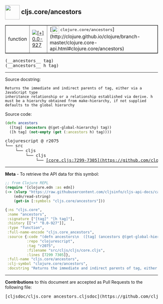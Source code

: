 ## <img width="48px" valign="middle" src="http://i.imgur.com/Hi20huC.png"> cljs.core/ancestors

 <table border="1">
<tr>

<td>function</td>
<td><a href="https://github.com/cljsinfo/cljs-api-docs/tree/0.0-927"><img valign="middle" alt="[+] 0.0-927" src="https://img.shields.io/badge/+-0.0--927-lightgrey.svg"></a> </td>
<td>
[<img height="24px" valign="middle" src="http://i.imgur.com/1GjPKvB.png"> <samp>clojure.core/ancestors</samp>](http://clojure.github.io/clojure/branch-master/clojure.core-api.html#clojure.core/ancestors)
</td>
</tr>
</table>

 <samp>
(__ancestors__ tag)<br>
</samp>
 <samp>
(__ancestors__ h tag)<br>
</samp>

---




Source docstring:

```
Returns the immediate and indirect parents of tag, either via a JavaScript type
inheritance relationship or a relationship established via derive. h
must be a hierarchy obtained from make-hierarchy, if not supplied
defaults to the global hierarchy
```

Source code:

```clj
(defn ancestors
  ([tag] (ancestors @(get-global-hierarchy) tag))
  ([h tag] (not-empty (get (:ancestors h) tag))))
```

 <pre>
clojurescript @ r2075
└── src
    └── cljs
        └── cljs
            └── <ins>[core.cljs:7299-7305](https://github.com/clojure/clojurescript/blob/r2075/src/cljs/cljs/core.cljs#L7299-L7305)</ins>
</pre>


---

__Meta__ - To retrieve the API data for this symbol:

```clj
;; from Clojure REPL
(require '[clojure.edn :as edn])
(-> (slurp "https://raw.githubusercontent.com/cljsinfo/cljs-api-docs/catalog/cljs-api.edn")
    (edn/read-string)
    (get-in [:symbols "cljs.core/ancestors"]))
```

```clj
{:ns "cljs.core",
 :name "ancestors",
 :signature ["[tag]" "[h tag]"],
 :history [["+" "0.0-927"]],
 :type "function",
 :full-name-encode "cljs.core_ancestors",
 :source {:code "(defn ancestors\n  ([tag] (ancestors @(get-global-hierarchy) tag))\n  ([h tag] (not-empty (get (:ancestors h) tag))))",
          :repo "clojurescript",
          :tag "r2075",
          :filename "src/cljs/cljs/core.cljs",
          :lines [7299 7305]},
 :full-name "cljs.core/ancestors",
 :clj-symbol "clojure.core/ancestors",
 :docstring "Returns the immediate and indirect parents of tag, either via a JavaScript type\ninheritance relationship or a relationship established via derive. h\nmust be a hierarchy obtained from make-hierarchy, if not supplied\ndefaults to the global hierarchy"}

```

---

__Contributions__ to this document are accepted as Pull Requests to the following file:

 <pre>
[cljsdoc/cljs.core_ancestors.cljsdoc](https://github.com/cljsinfo/cljs-api-docs/blob/master/cljsdoc/cljs.core_ancestors.cljsdoc)
</pre>

